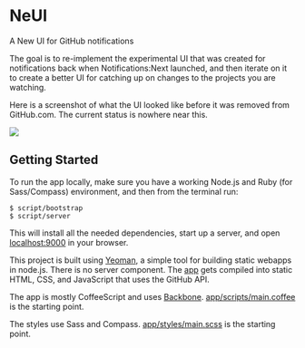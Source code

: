 # NeUI

A New UI for GitHub notifications

The goal is to re-implement the experimental UI that was created for
notifications back when Notifications:Next launched, and then iterate on it to
create a better UI for catching up on changes to the projects you are watching.

Here is a screenshot of what the UI looked like before it was removed from
GitHub.com. The current status is nowhere near this.

![](http://cl.ly/1W3H1u3k2K1a0g2a102V/content)

## Getting Started

To run the app locally, make sure you have a working Node.js and Ruby (for
Sass/Compass) environment, and then from the terminal run:

    $ script/bootstrap
    $ script/server

This will install all the needed dependencies, start up a server, and open
[localhost:9000](http://localhost:9000) in your browser.

This project is built using [Yeoman](http://yeoman.io/), a simple tool for
building static webapps in node.js. There is no server component. The [app](app)
gets compiled into static HTML, CSS, and JavaScript that uses the GitHub API.

The app is mostly CoffeeScript and uses [Backbone](http://backbonejs.org).
[app/scripts/main.coffee](app/scripts/main.coffee) is the starting point.

The styles use Sass and Compass. [app/styles/main.scss](app/styles/main.scss) is
the starting point.
